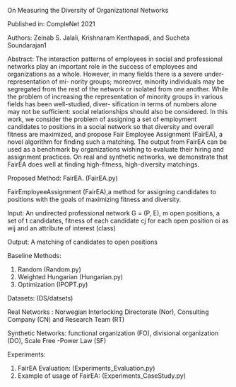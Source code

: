 On Measuring the Diversity of Organizational Networks

Published in: CompleNet 2021

Authors: Zeinab S. Jalali, Krishnaram Kenthapadi, and Sucheta Soundarajan1


Abstract: The interaction patterns of employees in social and professional networks play an important role in the success of employees and organizations as a whole. However, in many fields there is a severe under-representation of mi- nority groups; moreover, minority individuals may be segregated from the rest of the network or isolated from one another. While the problem of increasing the representation of minority groups in various fields has been well-studied, diver- sification in terms of numbers alone may not be sufficient: social relationships should also be considered. In this work, we consider the problem of assigning a set of employment candidates to positions in a social network so that diversity and overall fitness are maximized, and propose Fair Employee Assignment (FairEA), a novel algorithm for finding such a matching. The output from FairEA can be used as a benchmark by organizations wishing to evaluate their hiring and assignment practices. On real and synthetic networks, we demonstrate that FairEA does well at finding high-fitness, high-diversity matchings.


Proposed Method: FairEA. (FairEA.py)

FairEmployeeAssignment (FairEA),a method for assigning candidates to positions with the goals of maximizing fitness and diversity.

Input: An undirected professional network G = (P, E), m open positions,  a set of t candidates, fitness of each candidate cj for each open position  oi as wij and an attribute of interest (class)

Output: A matching of candidates to open positions


Baseline Methods:
  1) Random (Random.py)
  2) Weighted Hungarian (Hungarian.py)
  3) Optimization (IPOPT.py)
  
  
Datasets: (DS/datsets)

  Real Networks : Norwegian Interlocking Directorate (Nor), Consulting Company (CN) and Research Team (RT)
  
  Synthetic Networks: functional organization (FO), divisional organization (DO), Scale Free -Power Law (SF)


Experiments:

  1) FairEA Evaluation: (Experiments_Evaluation.py)
  2) Example of usage of FairEA:  (Experiments_CaseStudy.py) 
  
